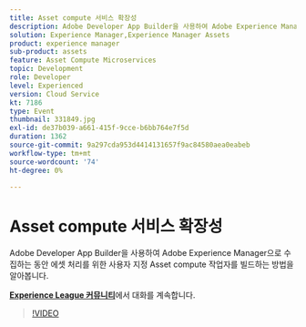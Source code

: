 ```yaml
---
title: Asset compute 서비스 확장성
description: Adobe Developer App Builder을 사용하여 Adobe Experience Manager으로 수집하는 동안 에셋 처리를 위한 사용자 지정 Asset compute 작업자를 빌드하는 방법을 알아봅니다. 이 세션은 Adobe Developers Live 컨텐츠 이벤트의 일부로 전달되었습니다.
solution: Experience Manager,Experience Manager Assets
product: experience manager
sub-product: assets
feature: Asset Compute Microservices
topic: Development
role: Developer
level: Experienced
version: Cloud Service
kt: 7186
type: Event
thumbnail: 331849.jpg
exl-id: de37b039-a661-415f-9cce-b6bb764e7f5d
duration: 1362
source-git-commit: 9a297cda953d4414131657f9ac84580aea0eabeb
workflow-type: tm+mt
source-wordcount: '74'
ht-degree: 0%

---
```


# Asset compute 서비스 확장성

Adobe Developer App Builder을 사용하여 Adobe Experience Manager으로 수집하는 동안 에셋 처리를 위한 사용자 지정 Asset compute 작업자를 빌드하는 방법을 알아봅니다.

**[Experience League 커뮤니티](https://adobe.ly/36Yd3v6)**&#x200B;에서 대화를 계속합니다.

>[!VIDEO](https://video.tv.adobe.com/v/331849/?quality=12&learn=on&hidetitle=true)

